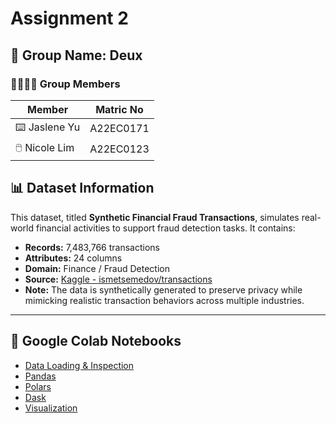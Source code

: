 # Assignment 2

## 👥 Group Name: **Deux**

### 💃🏼💃🏿 Group Members
| Member |Matric No |
|--------|-----------|
| ⌨️ Jaslene Yu | A22EC0171 |
| 🖱️ Nicole Lim | A22EC0123 |


## 📊 Dataset Information

This dataset, titled **Synthetic Financial Fraud Transactions**, simulates real-world financial activities to support fraud detection tasks. It contains:

- **Records:** 7,483,766 transactions  
- **Attributes:** 24 columns  
- **Domain:** Finance / Fraud Detection  
- **Source:** [Kaggle - ismetsemedov/transactions](https://www.kaggle.com/datasets/ismetsemedov/transactions)  
- **Note:** The data is synthetically generated to preserve privacy while mimicking realistic transaction behaviors across multiple industries.

---

## 🔗 Google Colab Notebooks

- [Data Loading & Inspection](https://colab.research.google.com/drive/1umw5c2AHIT4isP9yjFZYO7M3brPkVmFq#scrollTo=uzf6Sgg1yFxC)
- [Pandas](https://colab.research.google.com/drive/1F6HO2tsfqPxt6Infb8P62PWGDdFBj9uP?usp=drive_link)
- [Polars](https://colab.research.google.com/drive/1OI4LOUIh6b1Dg-9CK7wrfC-zuG9vakpd?usp=sharing)
- [Dask](https://colab.research.google.com/drive/1VbXF99l1FKJy2zV5tG9E3NYBjTxx7Jws#scrollTo=BAVgDtT1Kpfm)
- [Visualization](https://colab.research.google.com/drive/1WPv2IGLrbQRBZm8ooBz0ZRzr7e5BjQte?usp=sharing)


